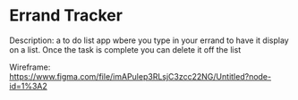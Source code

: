 # Errand Tracker 
Description: a to do list app wbere you type in your errand to have it display on a list. Once the task is complete you can delete it off the list


Wireframe: https://www.figma.com/file/imAPulep3RLsjC3zcc22NG/Untitled?node-id=1%3A2

